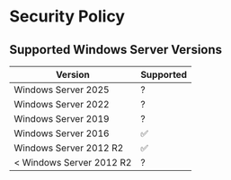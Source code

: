 # Security Policy

## Supported Windows Server Versions

| Version | Supported          |
| -------- | ------- |
| Windows Server 2025 | ? |
| Windows Server 2022 | ? |
| Windows Server 2019 | ? |
| Windows Server 2016 | :white_check_mark: |
| Windows Server 2012 R2  | :white_check_mark: |
| < Windows Server 2012 R2  | ? |
